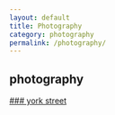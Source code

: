 ```yaml
---
layout: default
title: Photography 
category: photography
permalink: /photography/
---
```


## photography

[### york street](/photography/yorkstreet)
